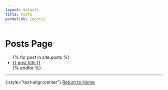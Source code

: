 ```yaml
---
layout: default
title: Posts
permalink: /posts/
---
```


# Posts Page

<ul>
  {% for post in site.posts %}
    <li>
      <a href="{{ post.url }}">{{ post.title }}</a>
    </li>
  {% endfor %}
</ul>

<hr />

{:style="text-align:center"}
[Return to Home](/)